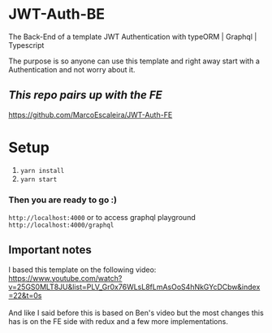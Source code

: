 # JWT-Auth-BE
The Back-End of a template JWT Authentication with typeORM | Graphql | Typescript

The purpose is so anyone can use this template and right away start with a Authentication and not worry about it.

## *This repo pairs up with the FE*
https://github.com/MarcoEscaleira/JWT-Auth-FE

# Setup

 1. `yarn install`
 2. `yarn start`

### Then you are ready to  go :) 

  `http://localhost:4000` or to access graphql playground `http://localhost:4000/graphql`
  
  
## Important notes
I based this template on the following video: https://www.youtube.com/watch?v=25GS0MLT8JU&list=PLV_Gr0x76WLsL8fLmAsOoS4hNkGYcDCbw&index=22&t=0s
<br/><br/>
And like I said before this is based on Ben's video but the most changes this has is on the FE side with redux and a few more implementations.
